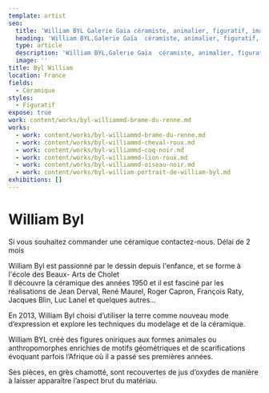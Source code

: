 ```yaml
---
template: artist
seo:
  title: 'William BYL Galerie Gaia céramiste, animalier, figuratif, imaginaire '
  heading: 'William BYL,Galerie Gaïa  céramiste, animalier, figuratif, imaginaire '
  type: article
  description: 'William BYL,Galerie Gaïa  céramiste, animalier, figuratif, imaginaire '
  image: ''
title: Byl William
location: France
fields:
  - Céramique
styles:
  - Figuratif
expose: true
work: content/works/byl-williammd-brame-du-renne.md
works:
  - work: content/works/byl-williammd-brame-du-renne.md
  - work: content/works/byl-williammd-cheval-roux.md
  - work: content/works/byl-williammd-coq-noir.md
  - work: content/works/byl-williammd-lion-roux.md
  - work: content/works/byl-williammd-oiseau-noir.md
  - work: content/works/byl-william-portrait-de-william-byl.md
exhibitions: []
---
```


# William Byl

Si vous souhaitez commander une céramique contactez-nous. Délai de 2 mois

William Byl est passionné par le dessin depuis l'enfance, et se forme à l'école des Beaux- Arts de Cholet\
Il découvre la céramique des années 1950 et il est fasciné par les réalisations de Jean Derval, René Maurel, Roger Capron, François Raty, Jacques Blin, Luc Lanel et quelques autres...

En 2013, William Byl choisi d’utiliser la terre comme nouveau mode d’expression et explore les techniques du modelage et de la céramique.

William BYL créé des figures oniriques aux formes animales ou anthropomorphes enrichies de motifs géométriques et de scarifications évoquant parfois l’Afrique où il a passé ses premières années.

Ses pièces, en grès chamotté, sont recouvertes de jus d’oxydes de manière à laisser apparaître l’aspect brut du matériau.
